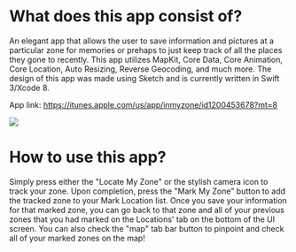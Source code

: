# What does this app consist of?
An elegant app that allows the user to save information and pictures at a particular zone for memories or prehaps to just keep track of all the places they gone to recently. This app utilizes MapKit, Core Data, Core Animation, Core Location, Auto Resizing, Reverse Geocoding, and much more. The design of this app was made using Sketch and is currently written in Swift 3/Xcode 8.

App link: https://itunes.apple.com/us/app/inmyzone/id1200453678?mt=8

![](https://media.giphy.com/media/8Jpqjp3GubIbu/giphy.gif)


# How to use this app?
Simply press either the "Locate My Zone" or the stylish camera icon to track your zone. Upon completion, press the "Mark My Zone" button to add the tracked zone to your Mark Location list. Once you save your information for that marked zone, you can go back to that zone and all of your previous zones that you had marked on the Locations' tab on the bottom of the UI screen. You can also check the "map" tab bar button to pinpoint and check all of your marked zones on the map!
